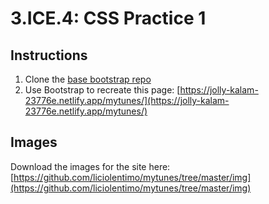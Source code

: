 # 3.ICE.4: CSS Practice 1

## Instructions

1. Clone the [base bootstrap repo](https://github.com/rocketacademy/basic-bootstrap-bootcamp)
2. Use Bootstrap to recreate this page: [https://jolly-kalam-23776e.netlify.app/mytunes/](https://jolly-kalam-23776e.netlify.app/mytunes/)

## Images

Download the images for the site here: [https://github.com/liciolentimo/mytunes/tree/master/img](https://github.com/liciolentimo/mytunes/tree/master/img)

